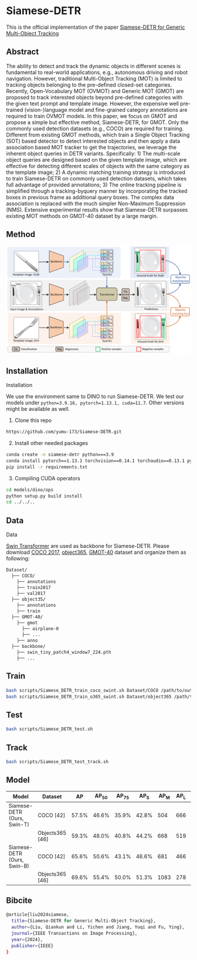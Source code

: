 # Siamese-DETR

This is the official implementation of the paper [Siamese-DETR for Generic Multi-Object Tracking](https://ieeexplore.ieee.org/abstract/document/10571840/)

## Abstract

The ability to detect and track the dynamic objects in different scenes is fundamental to real-world applications, e.g., autonomous driving and robot navigation. However, traditional Multi-Object Tracking (MOT) is limited to tracking objects belonging to the pre-defined closed-set categories. Recently, Open-Vocabulary MOT (OVMOT) and Generic MOT (GMOT) are proposed to track interested objects beyond pre-defined categories with the given text prompt and template image. However, the expensive well pre-trained (vision-)language model and fine-grained category annotations are required to train OVMOT models. In this paper, we focus on GMOT and propose a simple but effective method, Siamese-DETR, for GMOT. Only the commonly used detection datasets (e.g., COCO) are required for training. Different from existing GMOT methods, which train a Single Object Tracking (SOT) based detector to detect interested objects and then apply a data association based MOT tracker to get the trajectories, we leverage the inherent object queries in DETR variants. Specifically: 1) The multi-scale object queries are designed based on the given template image, which are effective for detecting different scales of objects with the same category as the template image; 2) A dynamic matching training strategy is introduced to train Siamese-DETR on commonly used detection datasets, which takes full advantage of provided annotations; 3) The online tracking pipeline is simplified through a tracking-byquery manner by incorporating the tracked boxes in previous frame as additional query boxes. The complex data association is replaced with the much simpler Non-Maximum Suppression (NMS). Extensive experimental results show that Siamese-DETR surpasses existing MOT methods on GMOT-40 dataset by a large margin.

## Method

![Method](image/method.png)

## Installation

<html>
  <summary>Installation</summary>
  
  We use the environment same to DINO to run Siamese-DETR. 
  We test our models under ```python=3.9.16, pytorch=1.13.1, cuda=11.7```. Other versions might be available as well. 

   1. Clone this repo
   ```sh
   https://github.com/yumu-173/Siamese-DETR.git
   ```

   2. Install other needed packages
   ```sh
   conda create -n siamese-detr python===3.9
   conda install pytorch==1.13.1 torchvision==0.14.1 torchaudio==0.13.1 pytorch-cuda=11.7 -c pytorch -c nvidia
   pip install -r requirements.txt
   ```

   3. Compiling CUDA operators
   ```sh
   cd models/dino/ops
   python setup.py build install
   cd ../../..
   ```
</html>

## Data

<html>
  <summary>Data</summary>

[Swin Transformer](https://github.com/microsoft/Swin-Transformer) are used as backbone for Siamese-DETR.
Please download [COCO 2017](https://cocodataset.org/), [object365](https://www.objects365.org/overview.html), [GMOT-40](https://spritea.github.io/GMOT40/) dataset and organize them as following:
```
Dataset/
  ├── COCO/
    ├── annotations
    ├── train2017
    ├── val2017
  ├── object35/
    ├── annotations
    ├── train
  ├── GMOT-40/
    ├── gmot
      ├── airplane-0
      ├── ...
    ├── anno
  ├── backbone/
    ├── swin_tiny_patch4_window7_224.pth
    ├── ...
```
</html>

## Train
  ```sh
  bash scripts/Siamese_DETR_train_coco_swint.sh Dataset/COCO /path/to/output-dir/ template-number
  bash scripts/Siamese_DETR_train_o365_swint.sh Dataset/object365 /path/to/output-dir/ template-number
  ```

## Test

  ```sh
  bash scripts/Siamese_DETR_test.sh
  ```

## Track
  ```sh
  bash scripts/Siamese_DETR_test_track.sh
  ```

## Model

| Model                            | Dataset      | AP    | AP<sub>50  | AP<sub>75  | AP<sub>S   | AP<sub>M   | AP<sub>L    | Checkpoint |
|----------------------------------|--------------|-------|-------|-------|-------|-------|--------|---------|
| Siamese-DETR (Ours, Swin-T)      | COCO [42]    | 57.5% | 46.6% | 35.9% | 42.8% | 504   | 666    | [Baidu](https://pan.baidu.com/s/1Mv7WyUlrHbFrjrc_lCzyxA?pwd=9iwb)   |
|                                  | Objects365 [46] | 59.3% | 48.0% | 40.8% | 44.2% | 668   | 519    | [Baidu](https://pan.baidu.com/s/1RvdJRmrYaYM_izbFyZvHNw?pwd=ekhr)   |
| Siamese-DETR (Ours, Swin-B)      | COCO [42]    | 65.6% | 50.6% | 43.1% | 46.6% | 681   | 466    | -   |
|                                  | Objects365 [46] | 69.6% | 55.4% | 50.0% | 51.3% | 1083  | 278    | -   |


## Bibcite

```sh
@article{liu2024siamese,
  title={Siamese-DETR for Generic Multi-Object Tracking},
  author={Liu, Qiankun and Li, Yichen and Jiang, Yuqi and Fu, Ying},
  journal={IEEE Transactions on Image Processing},
  year={2024},
  publisher={IEEE}
}
```